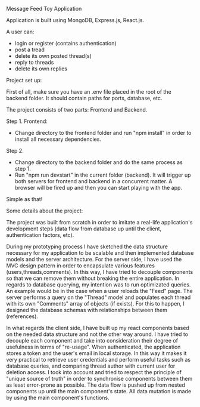 Message Feed Toy Application

Application is built using MongoDB, Express.js, React.js.

A user can:

- login or register (contains authentication)
- post a tread
- delete its own posted thread(s)
- reply to threads
- delete its own replies

Project set up:

First of all, make sure you have an .env file placed in the root of the backend folder. It should contain paths for ports, database, etc.

The project consists of two parts: Frontend and Backend.

Step 1. Frontend:
- Change directory to the frontend folder and run "npm install" in order to install all necessary dependencies.

Step 2.
- Change directory to the backend folder and do the same process as step 1.
- Run "npm run devstart" in the current folder (backend). It will trigger up both servers for frontend and backend in a concurrent matter. A browser will be fired up and then you can start playing with the app.

Simple as that!

Some details about the project:

The project was built from scratch in order to imitate a real-life application's development steps (data flow from database up until the client, authentication factors, etc).

During my prototyping process I have sketched the data structure necessary for my application to be scalable and then implemented database models and the server architecture. For the server side, I have used the MVC design pattern in order to encapsulate various features (users,threads,comments). In this way, I have tried to decouple components so that we can remove them without breaking the entire application. In regards to database querying, my intention was to run optimizated queries. An example would be in the case when a user reloads the "Feed" page. The server performs a query on the "Thread" model and populates each thread with its own "Comments" array of objects (if exists). For this to happen, I designed the database schemas with relationships between them (references).

In what regards the client side, I have built up my react components based on the needed data structure and not the other way around. I have tried to decouple each component and take into consideration their degree of usefulness in terms of "re-usage". When authenticated, the application stores a token and the user's email in local storage. In this way it makes it very practical to retrieve user credentials and perform useful tasks such as database queries, and comparing thread author with current user for deletion access. I took into account and tried to respect the principle of "unique source of truth" in order to synchronise components between them as least error-prone as possible. The data flow is pushed up from nested components up until the main component's state. All data mutation is made by using the main component's functions.  
